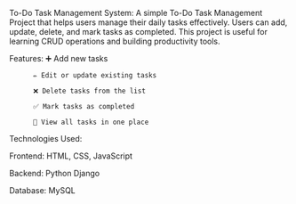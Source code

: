 To-Do Task Management System:
  A simple To-Do Task Management Project that helps users manage their daily tasks effectively.
  Users can add, update, delete, and mark tasks as completed. This project is useful for learning CRUD operations and building productivity tools.

Features:
          ➕ Add new tasks
          
          ✏️ Edit or update existing tasks
          
          ❌ Delete tasks from the list
          
          ✅ Mark tasks as completed
          
          🔎 View all tasks in one place

Technologies Used:

Frontend: HTML, CSS, JavaScript  

Backend: Python Django

Database: MySQL
